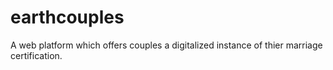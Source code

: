 # earthcouples
A web platform which offers couples a digitalized instance of thier marriage certification.
